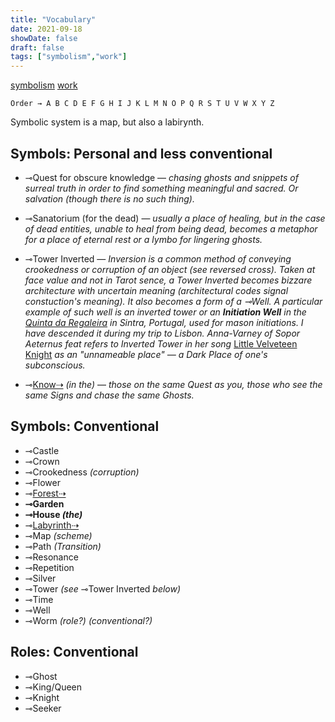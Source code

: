```yaml
---
title: "Vocabulary"
date: 2021-09-18
showDate: false
draft: false
tags: ["symbolism","work"]
---
```

[symbolism](/tags/symbolism) [work](/tags/work)

` Order → A B C D E F G H I J K L M N O P Q R S T U V W X Y Z
`

Symbolic system is a map, but also a labirynth.

## Symbols: Personal and less conventional

* ⊸Quest for obscure knowledge — _chasing ghosts and snippets of surreal truth in order to find something meaningful and sacred. Or salvation (though there is no such thing)._

* ⊸Sanatorium (for the dead) — _usually a place of healing, but in the case of dead entities, unable to heal from being dead, becomes a metaphor for a place of eternal rest or a lymbo for lingering ghosts._

* ⊸Tower Inverted — _Inversion is a common method of conveying crookedness or corruption of an object (see reversed cross). Taken at face value and not in Tarot sence, a Tower Inverted becomes bizzare architecture with uncertain meaning (architectural codes signal constuction's meaning). It also becomes a form of a ⊸Well. A particular example of such well is an inverted tower or an **Initiation Well** in the [Quinta da Regaleira](https://en.wikipedia.org/wiki/Quinta_da_Regaleira) in Sintra, Portugal, used for mason initiations. I have descended it during my trip to Lisbon. Anna-Varney of Sopor Aeternus feat refers to Inverted Tower in her song_ [Little Velveteen Knight](https://songmeanings.com/songs/view/3530822107858538611/) _as an "unnameable place" — a Dark Place of one's subconscious._

* ⊸[Know⇢](https://www.instagram.com/stories/highlights/18092344267086797/) _(in the)_ — _those on the same Quest as you, those who see the same Signs and chase the same Ghosts._

## Symbols: Conventional

* ⊸Castle
* ⊸Crown
* ⊸Crookedness _(corruption)_
* ⊸Flower
* ⊸[Forest⇢](https://www.instagram.com/transition_space/)
* **⊸Garden**
* **⊸House _(the)_**
* ⊸[Labyrinth⇢](https://www.labyrinthdesigners.org)
* ⊸Map _(scheme)_
* ⊸Path _(Transition)_
* ⊸Resonance
* ⊸Repetition
* ⊸Silver
* ⊸Tower _(see_ ⊸Tower Inverted _below)_
* ⊸Time
* ⊸Well
* ⊸Worm _(role?)_ _(conventional?)_


## Roles: Conventional

* ⊸Ghost
* ⊸King/Queen
* ⊸Knight
* ⊸Seeker